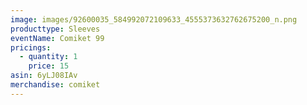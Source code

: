 ```yaml
---
image: images/92600035_584992072109633_4555373632762675200_n.png
producttype: Sleeves
eventName: Comiket 99
pricings:
  - quantity: 1
    price: 15
asin: 6yLJ08IAv
merchandise: comiket
---
```

